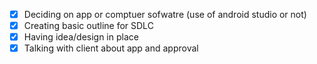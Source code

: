 - [x] Deciding on app or comptuer sofwatre (use of android studio or not)
- [x] Creating basic outline for SDLC
- [x] Having idea/design in place
- [x] Talking with client about app and approval
